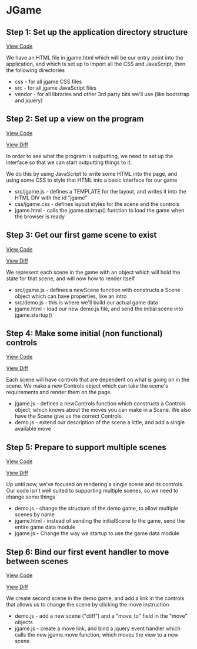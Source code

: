 # JGame

## Step 1: Set up the application directory structure

[View Code](https://github.com/richard-jones/jgame/tree/d7d25185a661dc43bed5097a8a607e6a84121799)

We have an HTML file in jgame.html which will be our entry point into the application, and which is set up to import all the CSS and JavaScript, then the following directories

* css - for all jgame CSS files
* src - for all jgame JavaScript files
* vendor - for all libraries and other 3rd party bits we'll use (like bootstrap and jquery)


## Step 2: Set up a view on the program

[View Code](https://github.com/richard-jones/jgame/tree/20264d19e89bd2259f5cdd56ffe4fc3581f00f86)

[View Diff](https://github.com/richard-jones/jgame/commit/20264d19e89bd2259f5cdd56ffe4fc3581f00f86)

In order to see what the program is outputting, we need to set up the interface so that we can start outputting things to it.

We do this by using JavaScript to write some HTML into the page, and using some CSS to style that HTML into a basic interface for our game

* src/jgame.js - defines a TEMPLATE for the layout, and writes it into the HTML DIV with the id "jgame"
* css/jgame.css - defines layout styles for the scene and the controls
* jgame.html - calls the jgame.startup() function to load the game when the browser is ready


## Step 3: Get our first game scene to exist

[View Code](https://github.com/richard-jones/jgame/tree/46573ee5ae66ff5b8199233868fae40294189926)

[View Diff](https://github.com/richard-jones/jgame/commit/46573ee5ae66ff5b8199233868fae40294189926)

We represent each scene in the game with an object which will hold the state for that scene, and will now how to render itself

* src/jgame.js - defines a newScene function with constructs a Scene object which can have properties, like an intro
* src/demo.js - this is where we'll build our actual game data
* jgame.html - load our new demo.js file, and send the initial scene into jgame.startup()


## Step 4: Make some initial (non functional) controls

[View Code](https://github.com/richard-jones/jgame/tree/223fdf03aed5192425ad535a6b3a58b757418ba0)

[View Diff](https://github.com/richard-jones/jgame/commit/223fdf03aed5192425ad535a6b3a58b757418ba0)

Each scene will have controls that are dependent on what is going on in the scene.  We make a new Controls object which
can take the scene's requirements and render them on the page.

* jgame.js - defines a newControls function which constructs a Controls object, which knows about the moves you can make in a Scene.  We also have the Scene give us the correct Controls.
* demo.js - extend our description of the scene a little, and add a single available move

## Step 5: Prepare to support multiple scenes

[View Code](https://github.com/richard-jones/jgame/tree/93df0a88a83cfc88de3679974e816bd5f6ba374a)

[View Diff](https://github.com/richard-jones/jgame/commit/93df0a88a83cfc88de3679974e816bd5f6ba374a)

Up until now, we've focused on rendering a single scene and its controls.  Our code isn't well suited to supporting multiple scenes, so we need to change some things

* demo.js - change the structure of the demo game, to allow multiple scenes by name
* jgame.html - instead of sending the initialScene to the game, send the entire game data module
* jgame.js - Change the way we startup to use the game data module


## Step 6: Bind our first event handler to move between scenes

[View Code](https://github.com/richard-jones/jgame/tree/2e1ebfbb17d86aa96edbf1ce4086316c347c63ac)

[View Diff](https://github.com/richard-jones/jgame/commit/2e1ebfbb17d86aa96edbf1ce4086316c347c63ac)

We create second scene in the demo game, and add a link in the controls that allows us to change the scene by clicking the move instruction

* demo.js - add a new scene ("cliff") and a "move_to" field in the "move" objects
* jgame.js - create a move link, and bind a jquery event handler which calls the new jgame.move function, which moves the view to a new scene